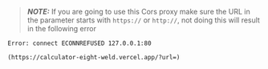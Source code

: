 > **_NOTE:_**  If you are going to use this Cors proxy make sure the URL in the parameter starts with `https://` or `http://`,
> not doing this will result in the following error

```
Error: connect ECONNREFUSED 127.0.0.1:80
```

`(https://calculator-eight-weld.vercel.app/?url=)`
